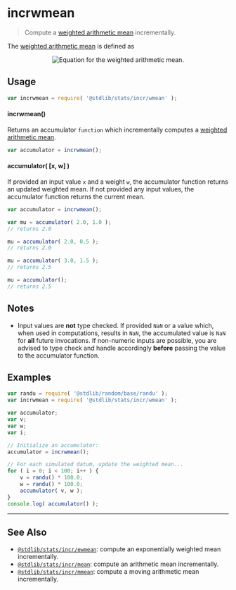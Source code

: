 <!--

@license Apache-2.0

Copyright (c) 2019 The Stdlib Authors.

Licensed under the Apache License, Version 2.0 (the "License");
you may not use this file except in compliance with the License.
You may obtain a copy of the License at

   http://www.apache.org/licenses/LICENSE-2.0

Unless required by applicable law or agreed to in writing, software
distributed under the License is distributed on an "AS IS" BASIS,
WITHOUT WARRANTIES OR CONDITIONS OF ANY KIND, either express or implied.
See the License for the specific language governing permissions and
limitations under the License.

-->

# incrwmean

> Compute a [weighted arithmetic mean][weighted-arithmetic-mean] incrementally.

<section class="intro">

The [weighted arithmetic mean][weighted-arithmetic-mean] is defined as

<!-- <equation class="equation" label="eq:weighted_arithmetic_mean" align="center" raw="\bar{x} = \frac{\sum_{i=0}^{n-1} w_{i} x_{i}}{\sum_{i=0}^{n-1} w_{i}}" alt="Equation for the weighted arithmetic mean."> -->

<div class="equation" align="center" data-raw-text="\bar{x} = \frac{\sum_{i=0}^{n-1} w_{i} x_{i}}{\sum_{i=0}^{n-1} w_{i}}" data-equation="eq:weighted_arithmetic_mean">
    <img src="https://cdn.jsdelivr.net/gh/stdlib-js/stdlib@adbea9806383f70c982e3191475c874efba1296b/lib/node_modules/@stdlib/stats/incr/wmean/docs/img/equation_weighted_arithmetic_mean.svg" alt="Equation for the weighted arithmetic mean.">
    <br>
</div>

<!-- </equation> -->

</section>

<!-- /.intro -->

<section class="usage">

## Usage

```javascript
var incrwmean = require( '@stdlib/stats/incr/wmean' );
```

#### incrwmean()

Returns an accumulator `function` which incrementally computes a [weighted arithmetic mean][weighted-arithmetic-mean].

```javascript
var accumulator = incrwmean();
```

#### accumulator( \[x, w] )

If provided an input value `x` and a weight `w`, the accumulator function returns an updated weighted mean. If not provided any input values, the accumulator function returns the current mean.

```javascript
var accumulator = incrwmean();

var mu = accumulator( 2.0, 1.0 );
// returns 2.0

mu = accumulator( 2.0, 0.5 );
// returns 2.0

mu = accumulator( 3.0, 1.5 );
// returns 2.5

mu = accumulator();
// returns 2.5
```

</section>

<!-- /.usage -->

<section class="notes">

## Notes

-   Input values are **not** type checked. If provided `NaN` or a value which, when used in computations, results in `NaN`, the accumulated value is `NaN` for **all** future invocations. If non-numeric inputs are possible, you are advised to type check and handle accordingly **before** passing the value to the accumulator function.

</section>

<!-- /.notes -->

<section class="examples">

## Examples

<!-- eslint no-undef: "error" -->

```javascript
var randu = require( '@stdlib/random/base/randu' );
var incrwmean = require( '@stdlib/stats/incr/wmean' );

var accumulator;
var v;
var w;
var i;

// Initialize an accumulator:
accumulator = incrwmean();

// For each simulated datum, update the weighted mean...
for ( i = 0; i < 100; i++ ) {
    v = randu() * 100.0;
    w = randu() * 100.0;
    accumulator( v, w );
}
console.log( accumulator() );
```

</section>

<!-- /.examples -->

<!-- Section for related `stdlib` packages. Do not manually edit this section, as it is automatically populated. -->

<section class="related">

* * *

## See Also

-   [`@stdlib/stats/incr/ewmean`][@stdlib/stats/incr/ewmean]: compute an exponentially weighted mean incrementally.
-   [`@stdlib/stats/incr/mean`][@stdlib/stats/incr/mean]: compute an arithmetic mean incrementally.
-   [`@stdlib/stats/incr/mmean`][@stdlib/stats/incr/mmean]: compute a moving arithmetic mean incrementally.

</section>

<!-- /.related -->

<!-- Section for all links. Make sure to keep an empty line after the `section` element and another before the `/section` close. -->

<section class="links">

[weighted-arithmetic-mean]: https://en.wikipedia.org/wiki/Weighted_arithmetic_mean

<!-- <related-links> -->

[@stdlib/stats/incr/ewmean]: https://github.com/stdlib-js/stats/tree/main/incr/ewmean

[@stdlib/stats/incr/mean]: https://github.com/stdlib-js/stats/tree/main/incr/mean

[@stdlib/stats/incr/mmean]: https://github.com/stdlib-js/stats/tree/main/incr/mmean

<!-- </related-links> -->

</section>

<!-- /.links -->
